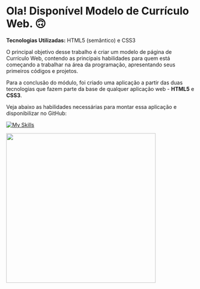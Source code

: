 # Ola! Disponível Modelo de Currículo Web. 🙃

<strong>Tecnologias Utilizadas:</strong> HTML5 (semântico) e CSS3

O principal objetivo desse trabalho é criar um modelo de página de Currículo Web, contendo as principais habilidades para quem está começando a trabalhar na área da programação, apresentando seus primeiros códigos e projetos.

Para a conclusão do módulo, foi criado uma aplicação a partir das duas tecnologias que fazem parte da base de qualquer aplicação web - <strong>HTML5</strong> e <strong>CSS3</strong>.

Veja abaixo as habilidades necessárias para montar essa aplicação e disponibilizar no GitHub: </br>

[![My Skills](https://skillicons.dev/icons?i=html,css,git)](https://skillicons.dev)

<div align="left">
<img src="https://user-images.githubusercontent.com/25811685/178155455-33b34b43-8e9a-4a0a-97d0-60797cdd174e.png" width="400px" />
</div>
</br>
